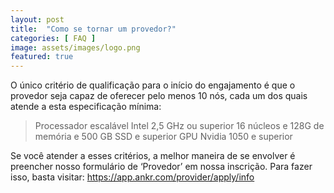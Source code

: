 ```yaml
---
layout: post
title:  "Como se tornar um provedor?"
categories: [ FAQ ]
image: assets/images/logo.png
featured: true
---
```

O único critério de qualificação para o início do engajamento é que o provedor seja capaz de oferecer pelo menos 10 nós, cada um dos quais atende a esta especificação mínima:

> Processador escalável Intel 2,5 GHz ou superior
16 núcleos e 128G de memória e 500 GB SSD e superior
GPU Nvidia 1050 e superior

Se você atender a esses critérios, a melhor maneira de se envolver é preencher nosso formulário de ‘Provedor’ em nossa inscrição. Para fazer isso, basta visitar: <a href="https://app.ankr.com/provider/apply/info">https://app.ankr.com/provider/apply/info </a>
